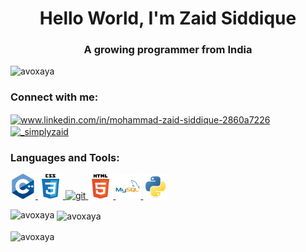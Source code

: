 <h1 align="center">Hello World, I'm Zaid Siddique</h1>
<h3 align="center">A growing programmer from India</h3>

<p align="left"> <img src="https://komarev.com/ghpvc/?username=avoxaya&label=Profile%20views&color=0e75b6&style=flat" alt="avoxaya" /> </p>

<h3 align="left">Connect with me:</h3>
<p align="left">
<a href="https://linkedin.com/in/www.linkedin.com/in/mohammad-zaid-siddique-2860a7226" target="blank"><img align="center" src="https://raw.githubusercontent.com/rahuldkjain/github-profile-readme-generator/master/src/images/icons/Social/linked-in-alt.svg" alt="www.linkedin.com/in/mohammad-zaid-siddique-2860a7226" height="30" width="40" /></a>
<a href="https://instagram.com/_simplyzaid" target="blank"><img align="center" src="https://raw.githubusercontent.com/rahuldkjain/github-profile-readme-generator/master/src/images/icons/Social/instagram.svg" alt="_simplyzaid" height="30" width="40" /></a>
</p>

<h3 align="left">Languages and Tools:</h3>
<p align="left"> <a href="https://www.w3schools.com/cpp/" target="_blank" rel="noreferrer"> <img src="https://raw.githubusercontent.com/devicons/devicon/master/icons/cplusplus/cplusplus-original.svg" alt="cplusplus" width="40" height="40"/> </a> <a href="https://www.w3schools.com/css/" target="_blank" rel="noreferrer"> <img src="https://raw.githubusercontent.com/devicons/devicon/master/icons/css3/css3-original-wordmark.svg" alt="css3" width="40" height="40"/> </a> <a href="https://git-scm.com/" target="_blank" rel="noreferrer"> <img src="https://www.vectorlogo.zone/logos/git-scm/git-scm-icon.svg" alt="git" width="40" height="40"/> </a> <a href="https://www.w3.org/html/" target="_blank" rel="noreferrer"> <img src="https://raw.githubusercontent.com/devicons/devicon/master/icons/html5/html5-original-wordmark.svg" alt="html5" width="40" height="40"/> </a> <a href="https://www.mysql.com/" target="_blank" rel="noreferrer"> <img src="https://raw.githubusercontent.com/devicons/devicon/master/icons/mysql/mysql-original-wordmark.svg" alt="mysql" width="40" height="40"/> </a> <a href="https://www.python.org" target="_blank" rel="noreferrer"> <img src="https://raw.githubusercontent.com/devicons/devicon/master/icons/python/python-original.svg" alt="python" width="40" height="40"/> </a> </p>

<p><img align="left" src="https://github-readme-stats.vercel.app/api/top-langs?username=avoxaya&show_icons=true&theme=dark&locale=en&layout=compact" alt="avoxaya" /></p>

<p>&nbsp;<img align="center" src="https://github-readme-stats.vercel.app/api?username=avoxaya&show_icons=true&theme=dark&locale=en" alt="avoxaya" /></p>

<p><img align="center" src="https://github-readme-streak-stats.herokuapp.com/?user=avoxaya&theme=dark" alt="avoxaya" /></p>
